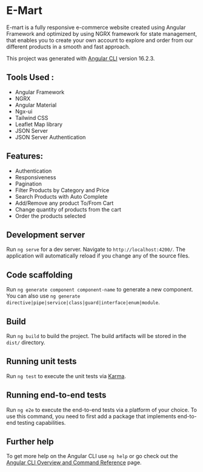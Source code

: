 # E-Mart

E-mart is a fully responsive e-commerce website created using Angular Framework and optimized by using NGRX framework for state management, that enables you to create your own account to explore and order from our different products in a smooth and fast approach.

This project was generated with [Angular CLI](https://github.com/angular/angular-cli) version 16.2.3.

## Tools Used :
+ Angular Framework
+ NGRX
+ Angular Material
+ Ngx-ui
+ Tailwind CSS
+ Leaflet Map library
+ JSON Server
+ JSON Server Authentication

## Features:
+ Authentication
+ Responsiveness
+ Pagination
+ Filter Products by Category and Price
+ Search Products with Auto Complete
+ Add/Remove any product To/From Cart
+ Change quantity of products from the cart
+ Order the products selected

## Development server

Run `ng serve` for a dev server. Navigate to `http://localhost:4200/`. The application will automatically reload if you change any of the source files.

## Code scaffolding

Run `ng generate component component-name` to generate a new component. You can also use `ng generate directive|pipe|service|class|guard|interface|enum|module`.

## Build

Run `ng build` to build the project. The build artifacts will be stored in the `dist/` directory.

## Running unit tests

Run `ng test` to execute the unit tests via [Karma](https://karma-runner.github.io).

## Running end-to-end tests

Run `ng e2e` to execute the end-to-end tests via a platform of your choice. To use this command, you need to first add a package that implements end-to-end testing capabilities.

## Further help

To get more help on the Angular CLI use `ng help` or go check out the [Angular CLI Overview and Command Reference](https://angular.io/cli) page.
